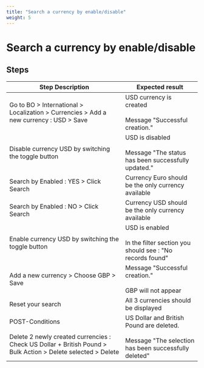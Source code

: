 ```yaml
---
title: "Search a currency by enable/disable"
weight: 5
---
```


# Search a currency by enable/disable
## Steps
| Step Description | Expected result |
| ----- | ----- |
| Go to BO > International > Localization > Currencies > Add a new currency : USD > Save | USD currency is created<br><br>Message "Successful creation." |
| Disable currency USD by switching the toggle button | USD is disabled<br><br>Message "The status has been successfully updated." |
| Search by Enabled : YES > Click Search | Currency Euro should be the only currency available |
| Search by Enabled : NO > Click Search | Currency USD should be the only currency available |
| Enable currency USD by switching the toggle button | USD is enabled<br><br>In the filter section you should see : "No records found" |
| Add a new currency > Choose GBP > Save | Message "Successful creation."<br><br>GBP will not appear |
| Reset your search | All 3 currencies should be displayed |
| POST-Conditions<br><br>Delete 2 newly created currencies : Check US Dollar + British Pound > Bulk Action > Delete selected > Delete | US Dollar and British Pound are deleted.<br><br>Message "The selection has been successfully deleted" |
